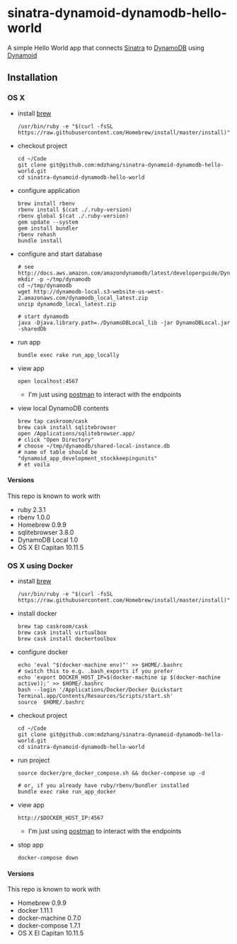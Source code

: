 # sinatra-dynamoid-dynamodb-hello-world

A simple Hello World app that connects [Sinatra](sinatrarb.com) to [DynamoDB](http://docs.aws.amazon.com/amazondynamodb/latest/developerguide/Introduction.html) using [Dynamoid](https://github.com/Dynamoid/Dynamoid)

## Installation


### OS X

- install [brew](http://brew.sh/#install)

    ```
    /usr/bin/ruby -e "$(curl -fsSL https://raw.githubusercontent.com/Homebrew/install/master/install)"
    ```

- checkout project

    ```
    cd ~/Code
    git clone git@github.com:mdzhang/sinatra-dynamoid-dynamodb-hello-world.git
    cd sinatra-dynamoid-dynamodb-hello-world
    ```

- configure application

    ```
    brew install rbenv
    rbenv install $(cat ./.ruby-version)
    rbenv global $(cat ./.ruby-version)
    gem update --system
    gem install bundler
    rbenv rehash
    bundle install
    ```

- configure and start database

    ```
    # see http://docs.aws.amazon.com/amazondynamodb/latest/developerguide/DynamoDBLocal.html
    mkdir -p ~/tmp/dynamodb
    cd ~/tmp/dynamodb
    wget http://dynamodb-local.s3-website-us-west-2.amazonaws.com/dynamodb_local_latest.zip
    unzip dynamodb_local_latest.zip

    # start dynamodb
    java -Djava.library.path=./DynamoDBLocal_lib -jar DynamoDBLocal.jar -sharedDb
    ```

- run app

    ```
    bundle exec rake run_app_locally
    ```

- view app

    ```
    open localhost:4567
    ```

    - I'm just using [postman](http://www.getpostman.com/) to interact with the endpoints

- view local DynamoDB contents

    ```
    brew tap caskroom/cask
    brew cask install sqlitebrowser
    open /Applications/sqlitebrowser.app/
    # click "Open Directory"
    # choose ~/tmp/dynamodb/shared-local-instance.db
    # name of table should be "dynamoid_app_development_stockkeepingunits"
    # et voila
    ```

#### Versions

This repo is known to work with

- ruby 2.3.1
- rbenv 1.0.0
- Homebrew 0.9.9
- sqlitebrowser 3.8.0
- DynamoDB Local 1.0
- OS X El Capitan 10.11.5


### OS X using Docker

- install [brew](http://brew.sh/#install)

    ```
    /usr/bin/ruby -e "$(curl -fsSL https://raw.githubusercontent.com/Homebrew/install/master/install)"
    ```

- install docker

    ```
    brew tap caskroom/cask
    brew cask install virtualbox
    brew cask install dockertoolbox
    ```

- configure docker

    ```
    echo 'eval "$(docker-machine env)"' >> $HOME/.bashrc
    # switch this to e.g. .bash_exports if you prefer
    echo 'export DOCKER_HOST_IP=$(docker-machine ip $(docker-machine active));' >> $HOME/.bashrc
    bash --login '/Applications/Docker/Docker Quickstart Terminal.app/Contents/Resources/Scripts/start.sh'
    source  $HOME/.bashrc
    ```

- checkout project

    ```
    cd ~/Code
    git clone git@github.com:mdzhang/sinatra-dynamoid-dynamodb-hello-world.git
    cd sinatra-dynamoid-dynamodb-hello-world
    ```

- run project

    ```
    source docker/pre_docker_compose.sh && docker-compose up -d

    # or, if you already have ruby/rbenv/bundler installed
    bundle exec rake run_app_docker
    ```

- view app

    ```
    http://$DOCKER_HOST_IP:4567
    ```

    - I'm just using [postman](http://www.getpostman.com/) to interact with the endpoints

- stop app

    ```
    docker-compose down
    ```

#### Versions

This repo is known to work with

- Homebrew 0.9.9
- docker 1.11.1
- docker-machine 0.7.0
- docker-compose 1.7.1
- OS X El Capitan 10.11.5